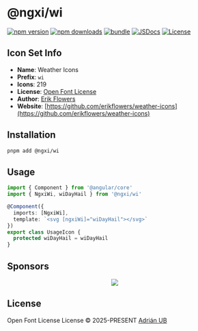 # @ngxi/wi

[![npm version][npm-version-src]][npm-version-href]
[![npm downloads][npm-downloads-src]][npm-downloads-href]
[![bundle][bundle-src]][bundle-href]
[![JSDocs][jsdocs-src]][jsdocs-href]
[![License][license-src]][license-href]

## Icon Set Info

- **Name**: Weather Icons
- **Prefix**: `wi`
- **Icons**: 219
- **License**: [Open Font License](https://scripts.sil.org/cms/scripts/page.php?site_id=nrsi&amp;id=OFL)
- **Author**: [Erik Flowers](https://github.com/erikflowers/weather-icons)
- **Website**: [https://github.com/erikflowers/weather-icons](https://github.com/erikflowers/weather-icons)

## Installation

```sh
pnpm add @ngxi/wi
```

## Usage

```ts
import { Component } from '@angular/core'
import { NgxiWi, wiDayHail } from '@ngxi/wi'

@Component({
  imports: [NgxiWi],
  template: `<svg [ngxiWi]="wiDayHail"></svg>`
})
export class UsageIcon {
  protected wiDayHail = wiDayHail
}
```

## Sponsors

<p align="center">
  <a href="https://cdn.jsdelivr.net/gh/adrian-ub/static/sponsors.svg">
    <img src='https://cdn.jsdelivr.net/gh/adrian-ub/static/sponsors.svg'/>
  </a>
</p>

## License

Open Font License License © 2025-PRESENT [Adrián UB](https://github.com/adrian-ub)

<!-- Badges -->

[npm-version-src]: https://img.shields.io/npm/v/@ngxi/wi?style=flat&colorA=080f12&colorB=1fa669
[npm-version-href]: https://npmjs.com/package/@ngxi/wi
[npm-downloads-src]: https://img.shields.io/npm/dm/@ngxi/wi?style=flat&colorA=080f12&colorB=1fa669
[npm-downloads-href]: https://npmjs.com/package/@ngxi/wi
[bundle-src]: https://img.shields.io/bundlephobia/minzip/@ngxi/wi?style=flat&colorA=080f12&colorB=1fa669&label=minzip
[bundle-href]: https://bundlephobia.com/result?p=@ngxi/wi
[license-src]: https://img.shields.io/npm/l/@ngxi/wi?style=flat&colorA=080f12&colorB=1fa669
[license-href]: https://github.com/adrian-ub/ngxi/blob/main/LICENSE
[jsdocs-src]: https://img.shields.io/badge/jsdocs-reference-080f12?style=flat&colorA=080f12&colorB=1fa669
[jsdocs-href]: https://www.jsdocs.io/package/@ngxi/wi
